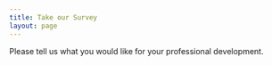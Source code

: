 ```yaml
---
title: Take our Survey
layout: page
---
```


Please tell us what you would like for your professional development.